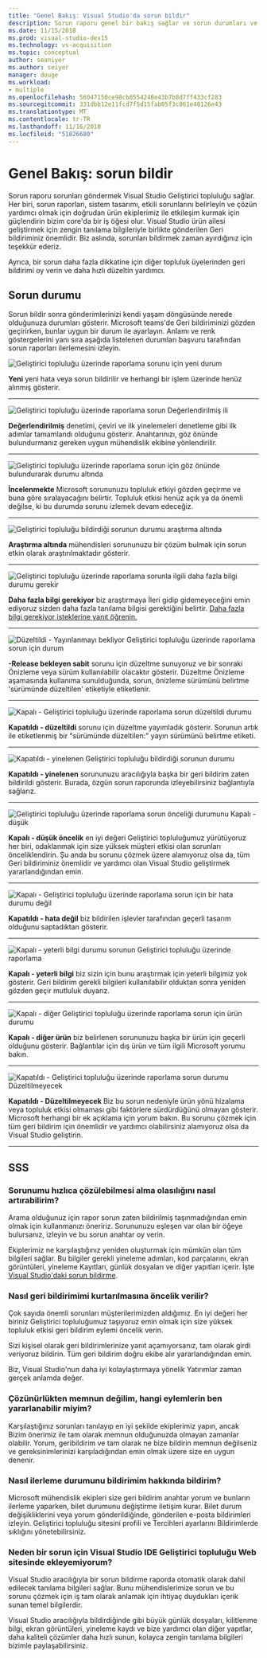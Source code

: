 ```yaml
---
title: "Genel Bakış: Visual Studio'da sorun bildir"
description: Sorun raporu genel bir bakış sağlar ve sorun durumları ve tanımları içerir
ms.date: 11/15/2018
ms.prod: visual-studio-dev15
ms.technology: vs-acquisition
ms.topic: conceptual
author: seaniyer
ms.author: seiyer
manager: douge
ms.workload:
- multiple
ms.openlocfilehash: 56047150ce98cb6554248e43b7b8d7ff433cf283
ms.sourcegitcommit: 331dbb12e11fcd7f5d15fab05f3c861e48126e43
ms.translationtype: MT
ms.contentlocale: tr-TR
ms.lasthandoff: 11/16/2018
ms.locfileid: "51826680"
---
```

# <a name="overview-report-a-problem"></a>Genel Bakış: sorun bildir

Sorun raporu sorunları göndermek Visual Studio Geliştirici topluluğu sağlar. Her biri, sorun raporları, sistem tasarımı, etkili sorunlarını belirleyin ve çözün yardımcı olmak için doğrudan ürün ekiplerimiz ile etkileşim kurmak için güçlendirin bizim core'da bir iş öğesi olur. Visual Studio ürün ailesi geliştirmek için zengin tanılama bilgileriyle birlikte gönderilen Geri bildiriminiz önemlidir. Biz aslında, sorunları bildirmek zaman ayırdığınız için teşekkür ederiz.

Ayrıca, bir sorun daha fazla dikkatine için diğer topluluk üyelerinden geri bildirimi oy verin ve daha hızlı düzeltin yardımcı.

## <a name="problem-status"></a>Sorun durumu

Sorun bildir sonra gönderimlerinizi kendi yaşam döngüsünde nerede olduğunuza durumları gösterir. Microsoft teams'de Geri bildiriminizi gözden geçirirken, bunlar uygun bir durum ile ayarlayın.  Anlamı ve renk göstergelerini yanı sıra aşağıda listelenen durumları başvuru tarafından sorun raporları ilerlemesini izleyin.

![Geliştirici topluluğu üzerinde raporlama sorunu için yeni durum](../ide/media/ProblemStates/New.jpg)

**Yeni** yeni hata veya sorun bildirilir ve herhangi bir işlem üzerinde henüz alınmış gösterir.

- - -

![Geliştirici topluluğu üzerinde raporlama sorun Değerlendirilmiş ili](../ide/media/ProblemStates/Triaged.jpg)

**Değerlendirilmiş** denetimi, çeviri ve ilk yinelemeleri denetleme gibi ilk adımlar tamamlandı olduğunu gösterir. Anahtarınızı, göz önünde bulundurmanız gereken uygun mühendislik ekibine yönlendirilir.

- - -

![Geliştirici topluluğu üzerinde raporlama sorun için göz önünde bulundurarak durumu altında](../ide/media/ProblemStates/UnderConsideration.jpg)

**İncelenmekte** Microsoft sorununuzu topluluk etkiyi gözden geçirme ve buna göre sıralayacağını belirtir. Topluluk etkisi henüz açık ya da önemli değilse, ki bu durumda sorunu izlemek devam edeceğiz.

- - -

![Geliştirici topluluğu bildirdiği sorunun durumu araştırma altında](../ide/media/ProblemStates/UnderInvestigation.jpg)

**Araştırma altında** mühendisleri sorununuzu bir çözüm bulmak için sorun etkin olarak araştırılmaktadır gösterir.

- - -

![Geliştirici topluluğu üzerinde raporlama sorunla ilgili daha fazla bilgi durumu gerekir](../ide/media/ProblemStates/NeedMoreInfo.jpg)

**Daha fazla bilgi gerekiyor** biz araştırmaya İleri gidip gidemeyeceğini emin ediyoruz sizden daha fazla tanılama bilgisi gerektiğini belirtir.  [Daha fazla bilgi gerekiyor isteklerine yanıt öğrenin.](./how-to-report-a-problem-with-visual-studio-2017.md#when-further-information-is-needed-need-more-info)

- - -

![Düzeltildi - Yayınlanmayı bekliyor Geliştirici topluluğu üzerinde raporlama sorun için durum](../ide/media/ProblemStates/FixedPendingRelease.jpg)

**-Release bekleyen sabit** sorunu için düzeltme sunuyoruz ve bir sonraki Önizleme veya sürüm kullanılabilir olacaktır gösterir.  Düzeltme Önizleme aşamasında kullanıma sunulduğunda, sorun, önizleme sürümünü belirtme 'sürümünde düzeltilen' etiketiyle etiketlenir.

- - -

![Kapalı - Geliştirici topluluğu üzerinde raporlama sorun düzeltildi durumu](../ide/media/ProblemStates/ClosedFixed.jpg) 

**Kapatıldı - düzeltildi** sorunu için düzeltme yayımladık gösterir. Sorunun artık ile etiketlenmiş bir "sürümünde düzeltilen:" yayın sürümünü belirtme etiketi.

- - -

![Kapatıldı - yinelenen Geliştirici topluluğu bildirdiği sorunun durumu](../ide/media/ProblemStates/ClosedDuplicate.jpg)

**Kapatıldı - yinelenen** sorununuzu aracılığıyla başka bir geri bildirim zaten bildirildi gösterir. Burada, özgün sorun raporunda izleyebilirsiniz bağlantıyla sağlarız.

- - -

![Geliştirici topluluğu üzerinde raporlama sorun önceliği durumunu Kapalı - düşük](../ide/media/ProblemStates/ClosedLowerPriority.jpg)

**Kapalı - düşük öncelik** en iyi değeri Geliştirici topluluğumuz yürütüyoruz her biri, odaklanmak için size yüksek müşteri etkisi olan sorunları önceliklendirin. Şu anda bu sorunu çözmek üzere alamıyoruz olsa da, tüm Geri bildiriminiz önemlidir ve yardımcı olan Visual Studio geliştirmek yararlandığından emin.

- - -

![Kapalı - Geliştirici topluluğu üzerinde raporlama sorun için bir hata durumu değil](../ide/media/ProblemStates/ClosedNotaBug.jpg)

**Kapatıldı - hata değil** biz bildirilen işlevler tarafından geçerli tasarım olduğunu saptadıktan gösterir.

- - -

![Kapalı - yeterli bilgi durumu sorunun Geliştirici topluluğu üzerinde raporlama](../ide/media/ProblemStates/ClosedNotEnoughInfo.jpg)

**Kapalı - yeterli bilgi** biz sizin için bunu araştırmak için yeterli bilgimiz yok gösterir. Geri bildirim gerekli bilgileri kullanılabilir olduktan sonra yeniden gözden geçir mutluluk duyarız.

- - -

![Kapalı - diğer Geliştirici topluluğu üzerinde raporlama sorun için ürün durumu](../ide/media/ProblemStates/ClosedOtherProduct.jpg)

**Kapalı - diğer ürün** biz belirlenen sorununuzu başka bir ürün için geçerli olduğunu gösterir. Bağlantılar için dış ürün ve tüm ilgili Microsoft yorumu bakın.

- - -

![Kapatıldı - Geliştirici topluluğu üzerinde raporlama sorun durumu Düzeltilmeyecek](../ide/media/ProblemStates/ClosedWontFix.jpg)

**Kapatıldı - Düzeltilmeyecek** Biz bu sorun nedeniyle ürün yönü hizalama veya topluluk etkisi olmaması gibi faktörlere sürdürdüğünü olmayan gösterir. Microsoft herhangi bir ek açıklama için yorum bakın.  Bu sorunu çözmek için tüm geri bildirim için önemlidir ve yardımcı olabilirsiniz alamıyoruz olsa da Visual Studio geliştirin.

- - -

## <a name="faq"></a>SSS

### <a name="how-can-i-increase-the-chance-of-my-problem-getting-resolved-quickly"></a>Sorunumu hızlıca çözülebilmesi alma olasılığını nasıl artırabilirim?

Arama olduğunuz için rapor sorun zaten bildirilmiş taşınmadığından emin olmak için kullanmanızı öneririz. Sorununuzu eşleşen var olan bir öğeye bulursanız, izleyin ve bu sorun anahtar oy verin.

 Ekiplerimiz ne karşılaştığınız yeniden oluşturmak için mümkün olan tüm bilgileri sağlar.  Bu bilgiler gerekli yineleme adımları, kod parçalarını, ekran görüntüleri, yineleme Kayıtları, günlük dosyaları ve diğer yapıtları içerir.  İşte [Visual Studio'daki sorun bildirme](./how-to-report-a-problem-with-visual-studio-2017.md).

### <a name="how-is-my-feedback-prioritized"></a>Nasıl geri bildirimimi kurtarılmasına öncelik verilir?

Çok sayıda önemli sorunları müşterilerimizden aldığımız. En iyi değeri her biriniz Geliştirici topluluğumuz taşıyoruz emin olmak için size yüksek topluluk etkisi geri bildirim eylemi öncelik verin.

Sizi kişisel olarak geri bildirimlerinize yanıt açamıyorsanız, tam olarak girdi veriyoruz bildirin. Tüm geri bildirim doğru ekibe alır yararlandığından emin.

Biz, Visual Studio'nun daha iyi kolaylaştırmaya yönelik Yatırımlar zaman gerçek anlamda değer.

### <a name="what-actions-can-i-take-if-im-not-satisfied-with-the-resolution"></a>Çözünürlükten memnun değilim, hangi eylemlerin ben yararlanabilir miyim?

Karşılaştığınız sorunları tanılayıp en iyi şekilde ekiplerimiz yapın, ancak Bizim önerimiz ile tam olarak memnun olduğunuzda olmayan zamanlar olabilir. Yorum, geribildirim ve tam olarak ne bize bildirin memnun değilseniz ve gereksinimlerinizi karşıladığından emin olmak üzere size en uygun denenir.

### <a name="how-will-i-get-notified-of-progress-on-my-feedback"></a>Nasıl ilerleme durumunu bildirimim hakkında bildirim?

Microsoft mühendislik ekipleri size geri bildirim anahtar yorum ve bunların ilerleme yaparken, bilet durumunu değiştirme iletişim kurar. Bilet durum değişikliklerini veya yorum gönderildiğinde, gönderilen e-posta bildirimleri izleyin.  Geliştirici topluluğu sitesini profili ve Tercihleri ayarlarını Bildirimlerde sıklığını yönetebilirsiniz.

### <a name="why-cant-i-add-a-problem-for-visual-studio-ide-on-the-developer-community-website"></a>Neden bir sorun için Visual Studio IDE Geliştirici topluluğu Web sitesinde ekleyemiyorum?

Visual Studio aracılığıyla bir sorun bildirme raporda otomatik olarak dahil edilecek tanılama bilgileri sağlar. Bunu mühendislerimize sorun ve bu sorunu çözmek için iş tam olarak anlamak için ihtiyaç duydukları içerik sunan temel bilgilerdir.

Visual Studio aracılığıyla bildirdiğinde gibi büyük günlük dosyaları, kilitlenme bilgi, ekran görüntüleri, yineleme kaydı ve bize yardımcı olan diğer yapıtlar, daha kaliteli çözümler daha hızlı sunun, kolayca zengin tanılama bilgileri bizimle paylaşabilirsiniz.